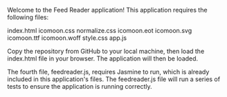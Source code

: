 Welcome to the Feed Reader application! This application requires the following files:

index.html
icomoon.css
normalize.css
icomoon.eot
icomoon.svg
icomoon.ttf
icomoon.woff
style.css
app.js

Copy the repository from GitHub to your local machine, then load the index.html
file in your browser. The application will then be loaded.

The fourth file, feedreader.js, requires Jasmine to run, which is already
included in this application's files. The feedreader.js file will run a series of tests
to ensure the application is running correctly.
